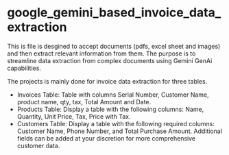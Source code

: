 # google_gemini_based_invoice_data_extraction

This is file is desgined to accept documents (pdfs, excel sheet and images) and then extract relevant information from them. The purpose is to streamline data extraction from complex documents using Gemini GenAi capabilities.

The projects is mainly done for invoice data extraction for three tables. 
- Invoices Table: Table with columns Serial Number, Customer Name, product name, qty,
tax, Total Amount and Date. 
- Products Table: Display a table with the following columns: Name, Quantity, Unit Price,
Tax, Price with Tax. 
- Customers Table: Display a table with the following required columns: Customer Name,
Phone Number, and Total Purchase Amount. Additional fields can be added at your
discretion for more comprehensive customer data.
